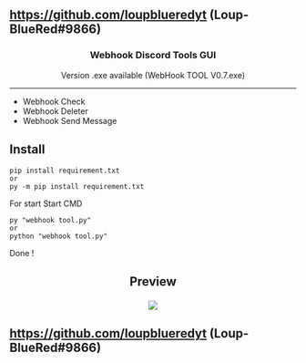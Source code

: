 ## https://github.com/loupblueredyt (Loup-BlueRed#9866)

### <p align="center">Webhook Discord Tools GUI</p>
<p align="center">Version .exe available (WebHook TOOL V0.7.exe)</p>

-----
* Webhook Check
* Webhook Deleter
* Webhook Send Message

## Install

```
pip install requirement.txt
or
py -m pip install requirement.txt
```
For start 
Start CMD
```
py "webhook tool.py"
or 
python "webhook tool.py"
```
Done !

## <p align="center">Preview</p>
<p align="center">
  <img src="https://user-images.githubusercontent.com/96504383/219198907-ea22e7a2-2ff7-454c-b95d-9cd5a73236a2.png">
</p>

## https://github.com/loupblueredyt (Loup-BlueRed#9866)
